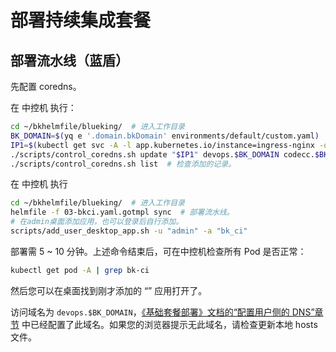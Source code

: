 # 部署持续集成套餐

## 部署流水线（蓝盾）
先配置 coredns。

在 中控机 执行：
``` bash
cd ~/bkhelmfile/blueking/  # 进入工作目录
BK_DOMAIN=$(yq e '.domain.bkDomain' environments/default/custom.yaml)  # 从自定义配置中提取, 也可自行赋值
IP1=$(kubectl get svc -A -l app.kubernetes.io/instance=ingress-nginx -o jsonpath='{.items[0].spec.clusterIP}')
./scripts/control_coredns.sh update "$IP1" devops.$BK_DOMAIN codecc.$BK_DOMAIN bktbs.$BK_DOMAIN
./scripts/control_coredns.sh list  # 检查添加的记录。
```

在 中控机 执行
``` bash
cd ~/bkhelmfile/blueking/  # 进入工作目录
helmfile -f 03-bkci.yaml.gotmpl sync  # 部署流水线。
# 在admin桌面添加应用，也可以登录后自行添加。
scripts/add_user_desktop_app.sh -u "admin" -a "bk_ci"
```
部署需 5 ~ 10 分钟。上述命令结束后，可在中控机检查所有 Pod 是否正常：
``` bash
kubectl get pod -A | grep bk-ci
```
然后您可以在桌面找到刚才添加的 “” 应用打开了。

访问域名为 `devops.$BK_DOMAIN`，[《基础套餐部署》文档的“配置用户侧的 DNS”章节](install-bkce.md#hosts-in-user-pc) 中已经配置了此域名。如果您的浏览器提示无此域名，请检查更新本地 hosts 文件。
